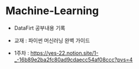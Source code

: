 # Machine-Learning
- DataFirt 공부내용 기록

- 교재 : 파이썬 머신러닝 완벽 가이드

- 1주차 : https://yes-22.notion.site/1-_-16b89e2ba2fc80ad9cdaecc54af08ccc?pvs=4
